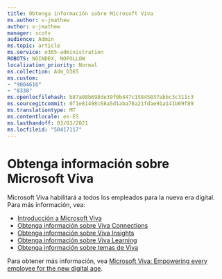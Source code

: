 ```yaml
---
title: Obtenga información sobre Microsoft Viva
ms.author: v-jmathew
author: v-jmathew
manager: scotv
audience: Admin
ms.topic: article
ms.service: o365-administration
ROBOTS: NOINDEX, NOFOLLOW
localization_priority: Normal
ms.collection: Adm_O365
ms.custom:
- "9004616"
- "8338"
ms.openlocfilehash: b87a08b698de39f0b447c15845037abbc3c311c3
ms.sourcegitcommit: 0f1e81498c68a5d1aba76a21fdae91a141b69f89
ms.translationtype: MT
ms.contentlocale: es-ES
ms.lasthandoff: 03/03/2021
ms.locfileid: "50417117"
---
```

# <a name="learn-about-microsoft-viva"></a>Obtenga información sobre Microsoft Viva

Microsoft Viva habilitará a todos los empleados para la nueva era digital. Para más información, vea:

- [Introducción a Microsoft Viva](https://www.microsoft.com/microsoft-viva/overview)
- [Obtenga información sobre Viva Connections](https://aka.ms/VivaConnectionsBlog/)
- [Obtenga información sobre Viva Insights](https://aka.ms/VivaInsightsBlog)
- [Obtenga información sobre Viva Learning](https://aka.ms/VivaLearningBlog)
- [Obtenga información sobre temas de Viva](https://aka.ms/viva/topics/blog)

Para obtener más información, vea [Microsoft Viva: Empowering every employee for the new digital age](https://www.microsoft.com/microsoft-365/blog/2021/02/04/microsoft-viva-empowering-every-employee-for-the-new-digital-age/).
